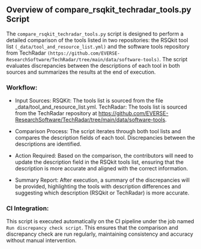 ## Overview of compare_rsqkit_techradar_tools.py Script

The `compare_rsqkit_techradar_tools.py` script is designed to perform a detailed comparison of the tools listed in two repositories: the RSQkit tool list `(_data/tool_and_resource_list.yml)` and the software tools repository from TechRadar `(https://github.com/EVERSE-ResearchSoftware/TechRadar/tree/main/data/software-tools)`. The script evaluates discrepancies between the descriptions of each tool in both sources and summarizes the results at the end of execution.

### Workflow:
- Input Sources:
RSQKit: The tools list is sourced from the file _data/tool_and_resource_list.yml.
TechRadar: The tools list is sourced from the TechRadar repository at https://github.com/EVERSE-ResearchSoftware/TechRadar/tree/main/data/software-tools.

- Comparison Process:
The script iterates through both tool lists and compares the description fields of each tool.
Discrepancies between the descriptions are identified.

- Action Required:
Based on the comparison, the contributors will need to update the description field in the RSQkit tools list, ensuring that the description is more accurate and aligned with the correct information.

- Summary Report:
After execution, a summary of the discrepancies will be provided, highlighting the tools with description differences and suggesting which description (RSQkit or TechRadar) is more accurate.

### CI Integration:
This script is executed automatically on the CI pipeline under the job named `Run discrepancy check script`. This ensures that the comparison and discrepancy check are run regularly, maintaining consistency and accuracy without manual intervention.